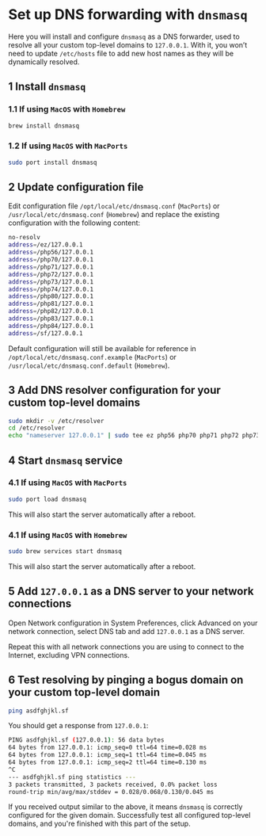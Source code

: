 # Set up DNS forwarding with `dnsmasq`

Here you will install and configure `dnsmasq` as a DNS forwarder, used to
resolve all your custom top-level domains to `127.0.0.1`. With it, you won’t
need to update `/etc/hosts` file to add new host names as they will be
dynamically resolved.

## 1 Install `dnsmasq`

### 1.1 If using `MacOS` with `Homebrew`

```bash
brew install dnsmasq
```

### 1.2 If using `MacOS` with `MacPorts`

```bash
sudo port install dnsmasq
```

## 2 Update configuration file

Edit configuration file `/opt/local/etc/dnsmasq.conf` (`MacPorts`) or
`/usr/local/etc/dnsmasq.conf` (`Homebrew`) and replace the existing
configuration with the following content:

```bash
no-resolv
address=/ez/127.0.0.1
address=/php56/127.0.0.1
address=/php70/127.0.0.1
address=/php71/127.0.0.1
address=/php72/127.0.0.1
address=/php73/127.0.0.1
address=/php74/127.0.0.1
address=/php80/127.0.0.1
address=/php81/127.0.0.1
address=/php82/127.0.0.1
address=/php83/127.0.0.1
address=/php84/127.0.0.1
address=/sf/127.0.0.1
```

Default configuration will still be available for reference in
`/opt/local/etc/dnsmasq.conf.example` (`MacPorts`) or
`/usr/local/etc/dnsmasq.conf.default` (`Homebrew`).

## 3 Add DNS resolver configuration for your custom top-level domains

```bash
sudo mkdir -v /etc/resolver
cd /etc/resolver
echo "nameserver 127.0.0.1" | sudo tee ez php56 php70 php71 php72 php73 php74 php80 php81 php82 php83 php84 sf > /dev/null
```

## 4 Start `dnsmasq` service

### 4.1 If using `MacOS` with `MacPorts`

```bash
sudo port load dnsmasq
```

This will also start the server automatically after a reboot.

### 4.1 If using `MacOS` with `Homebrew`

```bash
sudo brew services start dnsmasq
```

This will also start the server automatically after a reboot.

## 5 Add `127.0.0.1` as a DNS server to your network connections

Open Network configuration in System Preferences, click Advanced on your network
connection, select DNS tab and add `127.0.0.1` as a DNS server.

Repeat this with all network connections you are using to connect to the
Internet, excluding VPN connections.

## 6 Test resolving by pinging a bogus domain on your custom top-level domain

```bash
ping asdfghjkl.sf
```

You should get a response from `127.0.0.1`:

```bash
PING asdfghjkl.sf (127.0.0.1): 56 data bytes
64 bytes from 127.0.0.1: icmp_seq=0 ttl=64 time=0.028 ms
64 bytes from 127.0.0.1: icmp_seq=1 ttl=64 time=0.045 ms
64 bytes from 127.0.0.1: icmp_seq=2 ttl=64 time=0.130 ms
^C
--- asdfghjkl.sf ping statistics ---
3 packets transmitted, 3 packets received, 0.0% packet loss
round-trip min/avg/max/stddev = 0.028/0.068/0.130/0.045 ms
```

If you received output similar to the above, it means `dnsmasq` is correctly
configured for the given domain. Successfully test all configured top-level
domains, and you're finished with this part of the setup.
